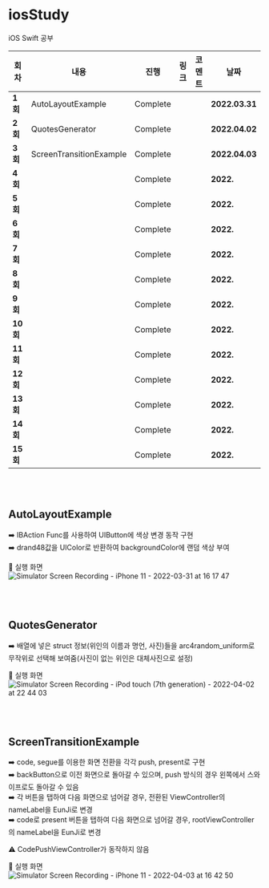 # iosStudy
iOS Swift 공부

| 회차    | 내용                                           | 진행 | 링크                                                         | 코멘트                                                  | 날짜           |
| ------- | ---------------------------------------------- | ---- | ------------------------------------------------------------ | ------------------------------------------------------- | -------------- |
| **1회** | AutoLayoutExample | Complete |  |  | **2022.03.31** |
| **2회** | QuotesGenerator | Complete |  |  | **2022.04.02** |
| **3회** | ScreenTransitionExample | Complete |  |  | **2022.04.03** |
| **4회** |  | Complete |  |  | **2022.** |
| **5회** |  | Complete |  |  | **2022.** |
| **6회** |  | Complete |  |  | **2022.** |
| **7회** |  | Complete |  |  | **2022.** |
| **8회** |  | Complete |  |  | **2022.** |
| **9회** |  | Complete |  |  | **2022.** |
| **10회** |  | Complete |  |  | **2022.** |
| **11회** |  | Complete |  |  | **2022.** |
| **12회** |  | Complete |  |  | **2022.** |
| **13회** |  | Complete |  |  | **2022.** |
| **14회** |  | Complete |  |  | **2022.** |
| **15회** |  | Complete |  |  | **2022.** |

</br>
</br>

## **AutoLayoutExample**

➡️ IBAction Func를 사용하여 UIButton에 색상 변경 동작 구현   
➡️ drand48값을 UIColor로 반환하여 backgroundColor에 랜덤 색상 부여   

📲 실행 화면   
![Simulator Screen Recording - iPhone 11 - 2022-03-31 at 16 17 47](https://user-images.githubusercontent.com/92143918/161004575-b4950152-20cd-4691-8aaf-98faf8595c0e.gif)

</br>
</br>

## **QuotesGenerator**

➡️ 배열에 넣은 struct 정보(위인의 이름과 명언, 사진)들을 arc4random_uniform로 무작위로 선택해 보여줌(사진이 없는 위인은 대체사진으로 설정)        

📲 실행 화면   
![Simulator Screen Recording - iPod touch (7th generation) - 2022-04-02 at 22 44 03](https://user-images.githubusercontent.com/92143918/161386094-b348335b-21f4-488f-8859-843e4995c8da.gif)

</br>
</br>

## **ScreenTransitionExample**

➡️ code, segue를 이용한 화면 전환을 각각 push, present로 구현    
➡️ backButton으로 이전 화면으로 돌아갈 수 있으며, push 방식의 경우 왼쪽에서 스와이프로도 돌아갈 수 있음   
➡️ 각 버튼을 탭하여 다음 화면으로 넘어갈 경우, 전환된 ViewController의 nameLabel을 EunJi로 변경      
➡️ code로 present 버튼을 탭하여 다음 화면으로 넘어갈 경우, rootViewController의 nameLabel을 EunJi로 변경      

⚠️ CodePushViewController가 동작하지 않음  

📲 실행 화면   
![Simulator Screen Recording - iPhone 11 - 2022-04-03 at 16 42 50](https://user-images.githubusercontent.com/92143918/161417050-629e8134-4b86-4cdf-9642-662f21b77e83.gif)
